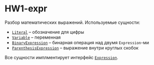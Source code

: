 # HW1-expr

Разбор математических выражений.
Используемые сущности:

- [`Literal`](src/ru/itmo/idedev/utils/Literal.java) – обозначение для цифры
- [`Variable`](src/ru/itmo/idedev/utils/Variable.java) – переменная
- [`BinaryExpression`](src/ru/itmo/idedev/utils/BinaryExpression.java) – бинарная операция над двумя `Expression`-ми
- [`ParenthesisExpression`](src/ru/itmo/idedev/utils/ParenthesisExpression.java) – выражение внутри круглых скобок

Все сущности имплментирует интерфейс [`Expression`](src/ru/itmo/idedev/utils/Expression.java).


